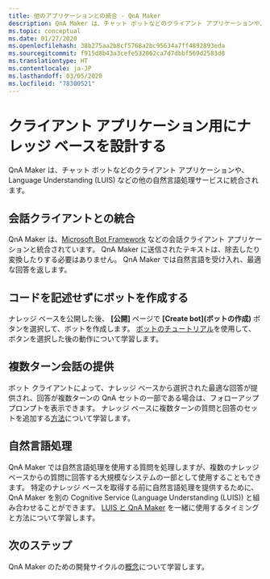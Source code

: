 ```yaml
---
title: 他のアプリケーションとの統合 - QnA Maker
description: QnA Maker は、チャット ボットなどのクライアント アプリケーションや、Language Understanding (LUIS) などの他の自然言語処理サービスに統合されます。
ms.topic: conceptual
ms.date: 01/27/2020
ms.openlocfilehash: 38b275aa2b8cf5768a2bc95634a7ff4892893eda
ms.sourcegitcommit: f915d8b43a3cefe532062ca7d7dbbf569d2583d8
ms.translationtype: HT
ms.contentlocale: ja-JP
ms.lasthandoff: 03/05/2020
ms.locfileid: "78300521"
---
```

# <a name="design-knowledge-base-for-client-applications"></a>クライアント アプリケーション用にナレッジ ベースを設計する

QnA Maker は、チャット ボットなどのクライアント アプリケーションや、Language Understanding (LUIS) などの他の自然言語処理サービスに統合されます。

## <a name="integration-with-a-conversational-client"></a>会話クライアントとの統合

QnA Maker は、[Microsoft Bot Framework](https://dev.botframework.com/) などの会話クライアント アプリケーションと統合されています。 QnA Maker に送信されたテキストは、除去したり変換したりする必要はありません。 QnA Maker では自然言語を受け入れ、最適な回答を返します。

## <a name="create-a-bot-without-writing-any-code"></a>コードを記述せずにボットを作成する

ナレッジ ベースを公開した後、 **[公開]** ページで **[Create bot]\(ボットの作成\)** ボタンを選択して、ボットを作成します。 [ボットのチュートリアル](../Quickstarts/create-publish-knowledge-base.md)を使用して、ボタンを選択した後の動作について学習します。

## <a name="providing-multi-turn-conversations"></a>複数ターン会話の提供

ボット クライアントによって、ナレッジ ベースから選択された最適な回答が提供され、回答が複数ターンの QnA セットの一部である場合は、フォローアップ プロンプトを表示できます。 ナレッジ ベースに複数ターンの質問と回答のセットを追加する[方法](../how-to/multiturn-conversation.md)について学習します。

## <a name="natural-language-processing"></a>自然言語処理

QnA Maker では自然言語処理を使用する質問を処理しますが、複数のナレッジ ベースからの質問に回答する大規模なシステムの一部として使用することもできます。 特定のナレッジ ベースを取得する前に自然言語処理を提供するために、QnA Maker を別の Cognitive Service (Language Understanding (LUIS)) と組み合わせることができます。 [LUIS と QnA Maker](../../luis/choose-natural-language-processing-service.md?toc=/azure/cognitive-services/qnamaker/toc.json) を一緒に使用するタイミングと方法について学習します。

## <a name="next-steps"></a>次のステップ

QnA Maker のための開発サイクルの[概念](development-lifecycle-knowledge-base.md)について学習します。